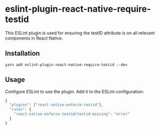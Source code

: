 # eslint-plugin-react-native-require-testid

This ESLint plugin is used for ensuring the testID attribute is on all relevant components in React Native.

## Installation

```shell
yarn add eslint-plugin-react-native-require-testid --dev
```

## Usage
Configure ESLint to use the plugin. Add it to the ESLint configuration:

```javascript
{
  "plugins": ["react-native-enforce-testid"],
  "rules": {
    "react-native-enforce-testid/testid-missing": "error"
  }
}
```
